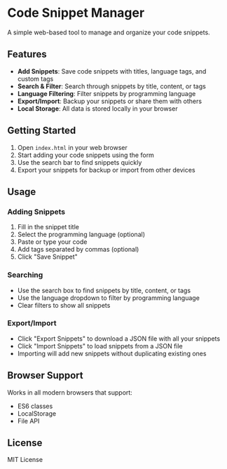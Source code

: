 # Code Snippet Manager

A simple web-based tool to manage and organize your code snippets.

## Features

- **Add Snippets**: Save code snippets with titles, language tags, and custom tags
- **Search & Filter**: Search through snippets by title, content, or tags
- **Language Filtering**: Filter snippets by programming language
- **Export/Import**: Backup your snippets or share them with others
- **Local Storage**: All data is stored locally in your browser

## Getting Started

1. Open `index.html` in your web browser
2. Start adding your code snippets using the form
3. Use the search bar to find snippets quickly
4. Export your snippets for backup or import from other devices

## Usage

### Adding Snippets
1. Fill in the snippet title
2. Select the programming language (optional)
3. Paste or type your code
4. Add tags separated by commas (optional)
5. Click "Save Snippet"

### Searching
- Use the search box to find snippets by title, content, or tags
- Use the language dropdown to filter by programming language
- Clear filters to show all snippets

### Export/Import
- Click "Export Snippets" to download a JSON file with all your snippets
- Click "Import Snippets" to load snippets from a JSON file
- Importing will add new snippets without duplicating existing ones

## Browser Support

Works in all modern browsers that support:
- ES6 classes
- LocalStorage
- File API

## License

MIT License